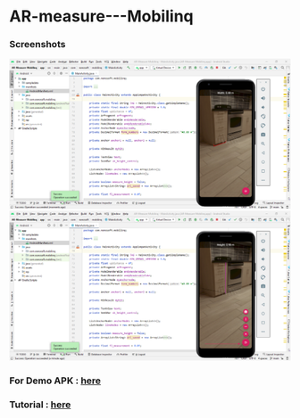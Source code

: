 # AR-measure---Mobilinq

### Screenshots

<img src = "Screenshots/Screenshot_1.png" />
<img src = "Screenshots/Screenshot_2.png" />

### For Demo APK : [here](https://github.com/tarzan0420/AR-Measure-Mobilinq/blob/master/Demo/AR_mobilinq.apk)
### Tutorial : [here](https://github.com/tarzan0420/AR-Measure-Mobilinq/blob/master/Demo/AR_mobilinq.mp4)